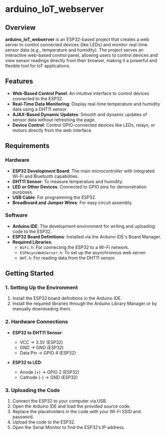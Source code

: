 # arduino_IoT_webserver

## Overview

**arduino_IoT_webserver** is an ESP32-based project that creates a web server to control connected devices (like LEDs) and monitor real-time sensor data (e.g., temperature and humidity). The project serves an interactive web-based control panel, allowing users to control devices and view sensor readings directly from their browser, making it a powerful and flexible tool for IoT applications.

## Features

- **Web-Based Control Panel**: An intuitive interface to control devices connected to the ESP32.
- **Real-Time Data Monitoring**: Display real-time temperature and humidity data using a DHT11 sensor.
- **AJAX-Based Dynamic Updates**: Smooth and dynamic updates of sensor data without refreshing the page.
- **Device Control**: Control GPIO-connected devices like LEDs, relays, or motors directly from the web interface.

## Requirements

### Hardware
- **ESP32 Development Board**: The main microcontroller with integrated Wi-Fi and Bluetooth capabilities.
- **DHT11 Sensor**: To measure temperature and humidity.
- **LED or Other Devices**: Connected to GPIO pins for demonstration purposes.
- **USB Cable**: For programming the ESP32.
- **Breadboard and Jumper Wires**: For easy circuit assembly.

### Software
- **Arduino IDE**: The development environment for writing and uploading code to the ESP32.
- **ESP32 Board Definitions**: Installed via the Arduino IDE's Board Manager.
- **Required Libraries**:
  - `WiFi.h`: For connecting the ESP32 to a Wi-Fi network.
  - `ESPAsyncWebServer.h`: To set up the asynchronous web server.
  - `DHT.h`: For reading data from the DHT11 sensor.

## Getting Started

### 1. Setting Up the Environment

1. Install the ESP32 board definitions in the Arduino IDE.
2. Install the required libraries through the Arduino Library Manager or by manually downloading them.

### 2. Hardware Connections

- **ESP32 to DHT11 Sensor**:
  - VCC → 3.3V (ESP32)
  - GND → GND (ESP32)
  - Data Pin → GPIO 4 (ESP32)

- **ESP32 to LED**:
  - Anode (+) → GPIO 2 (ESP32)
  - Cathode (-) → GND (ESP32)

### 3. Uploading the Code

1. Connect the ESP32 to your computer via USB.
2. Open the Arduino IDE and load the provided source code.
3. Replace the placeholders in the code with your Wi-Fi SSID and password.
4. Upload the code to the ESP32.
5. Open the Serial Monitor to find the ESP32’s IP address.
